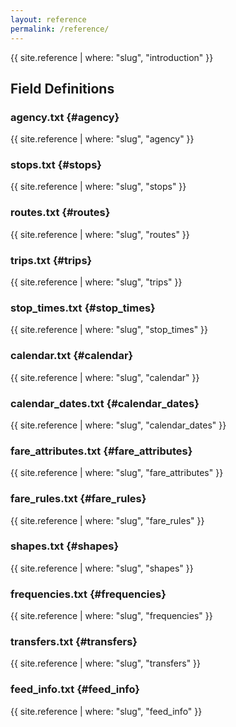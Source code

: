 ```yaml
---
layout: reference
permalink: /reference/
---
```


{{ site.reference | where: "slug", "introduction" }}

## Field Definitions

### agency.txt {#agency}
{{ site.reference | where: "slug", "agency" }}

### stops.txt {#stops}
{{ site.reference | where: "slug", "stops" }}

### routes.txt {#routes}
{{ site.reference | where: "slug", "routes" }}

### trips.txt {#trips}
{{ site.reference | where: "slug", "trips" }}

### stop_times.txt {#stop_times}
{{ site.reference | where: "slug", "stop_times" }}

### calendar.txt {#calendar}
{{ site.reference | where: "slug", "calendar" }}

### calendar_dates.txt {#calendar_dates}
{{ site.reference | where: "slug", "calendar_dates" }}

### fare_attributes.txt {#fare_attributes}
{{ site.reference | where: "slug", "fare_attributes" }}

### fare_rules.txt {#fare_rules}
{{ site.reference | where: "slug", "fare_rules" }}

### shapes.txt {#shapes}
{{ site.reference | where: "slug", "shapes" }}

### frequencies.txt {#frequencies}
{{ site.reference | where: "slug", "frequencies" }}

### transfers.txt {#transfers}
{{ site.reference | where: "slug", "transfers" }}

### feed_info.txt {#feed_info}
{{ site.reference | where: "slug", "feed_info" }}
